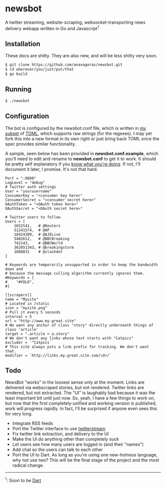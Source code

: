 # newsbot

A twitter streaming, website-scraping, websocket-transporting news delivery webapp written in Go and Javascript<sup>1</sup>

## Installation

These docs are shitty.  They are also new, and will be less shitty very soon.

```bash
$ git clone https://github.com/anaxagoras/newsbot.git
$ cd wherever/you/just/put/that
$ go build
```

## Running

```bash
$ ./newsbot
```

## Configuration

The bot is configured by the newsbot.conf file, which is written in [my subset](https://github.com/anaxagoras/toml) of [TOML](https://github.com/mojombo/toml/blob/master/versions/toml-v0.2.0.md), which supports raw strings (for the regexes).  I may yet fork this into a new format in its own right or just bring back TOML once the spec provides similar functionality.

A sample, seen below has been provided in **newsbot.conf.example**, which you'll need to edit and rename to **newsbot.conf** to get it to work. It should be pretty self explanatory if you [know what you're doing](https://dev.twitter.com/apps).  If not, I'll document it later, I promise. It's not that hard.

```
Port = ":8080"
LogLevel = "debug"
# Twitter auth settings
User = "yourusername"
ConsumerKey = "<consumer key here>"
ConsumerSecret = "<consumer secret here>"
OAuthToken = "<OAuth token here>"
OAuthSecret = "<OAuth secret here>"

# Twitter users to follow
Users = [
    1652541,   # @Reuters
    51241574,  # @AP
    18424289,  # @AJELive
    5402612,   # @BBCBreaking
    742143,    # @BBCWorld
    362051343, # @breakingstorm
    1068831    # @slashdot
]

# Keywords are temporarily unsupported in order to keep the bandwidth down and
# because the message culling algorithm currently ignores them.
#Keywords = [
#    "#YOLO",
#]

[[scrapers]]
name = "Mysite"
# Located in /static
icon = "mysite.png"
# Pull it every 5 seconds
interval = 5
url = "http://www.my.great.site"
# We want any anchor of class "story" directly underneath things of class 'article'
target = ".article > a.story"
# We don't want any links whose text starts with "Catpics"
excluder = `^Catpics`
# This site always puts a link prefix for tracking. We don't want that.
modifier = `http://links.my.great.site.com/\d+/`
```

## Todo

NewsBot "works" in the loosest sense only at the moment.  Links are delivered via webscraped stories, but not rendered. Twitter links are rendered, but not extracted. The "UI" is laughably bad because it was the least important bit until just now.  So, yeah, I have a few things to work on, but now that the first completely-unified and working version is published, work will progress rapidly.  In fact, I'll be surprised if anyone even sees this for very long.

- Integrate RSS feeds
- Port the Twitter interface to use [twitterstream](https://github.com/darkhelmet/twitterstream)
- Fix twitter link extraction, and delivery to the UI
- Make the UI do anything other than completely suck
- Let users see how many users are logged in (and their "names")
- Add chat so the users can talk to each other
- Port the UI to Dart. As long as you're using one new-hotness language, why not use two? This will be the final stage of the project and the most radical change.

----
<sup>1</sup>: Soon to be [Dart](https://www.dartlang.org)

